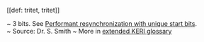 [[def: tritet, tritet]]

~ 3 bits. See [Performant resynchronization with unique start bits](https://trustoverip.github.io/tswg-cesr-specification/#performant-resynchronization-with-unique-start-bits).  
~ Source: Dr. S. Smith
~ More in <a href="https://weboftrust.github.io/WOT-terms/docs/glossary/tritet">extended KERI glossary</a>
